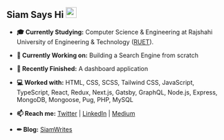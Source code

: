 ## Siam Says Hi <img src="https://media.giphy.com/media/hvRJCLFzcasrR4ia7z/giphy.gif" width="25px" height="25px">

- **🎓 Currently Studying:** Computer Science & Engineering at Rajshahi University of Engineering & Technology ([RUET](https://www.ruet.ac.bd/)).
- **🔭 Currently Working on:** Building a Search Engine from scratch
- **🏁 Recently Finished:** A dashboard application
- **💻 Worked with:** HTML, CSS, SCSS, Tailwind CSS, JavaScript, TypeScript, React, Redux, Next.js, Gatsby, GraphQL, Node.js, Express, MongoDB, Mongoose, Pug, PHP, MySQL
  
- **📫 Reach me:** [Twitter](https://twitter.com/NaimulIslamSiam) | [LinkedIn](https://www.linkedin.com/in/naimulislamsiam/) | [Medium](https://medium.com/@NaimulIslamSiam)
- **✏ Blog:** [SiamWrites](https://siamwrites.netlify.app/)
